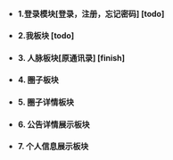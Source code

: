 - #### 1.登录模块[登录，注册，忘记密码] [todo]
- #### 2.我板块 [todo]
- #### 3. 人脉板块[原通讯录] [finish]
- #### 4. 圈子板块
- #### 5. 圈子详情板块
- #### 6. 公告详情展示板块
- #### 7. 个人信息展示板块